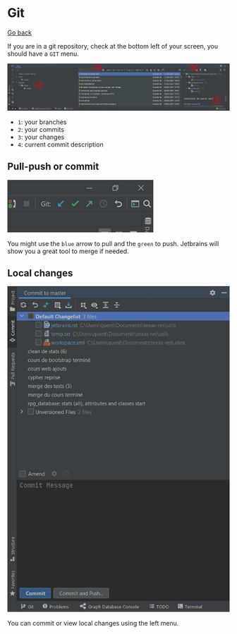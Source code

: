 # Git

[Go back](../menus.md)

If you are in a git repository, check at the bottom
left of your screen, you should have a
``GIT`` menu.

![git](git/menu.png)

* ``1``: your branches
* ``2``: your commits
* ``3``: your changes
* ``4``: current commit description

## Pull-push or commit

![push-pull](git/push-pull.png)

You might use the ``blue`` arrow to pull
and the ``green`` to push. Jetbrains will show
you a great tool to merge if needed.

## Local changes

![current](git/current.png)

You can commit or view local changes using the left
menu.